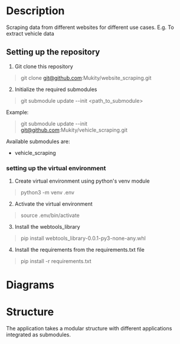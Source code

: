 # Description
Scraping data from different websites for different use cases. E.g. To extract vehicle data

## Setting up the repository
1. Git clone this repository
> git clone git@github.com:Mukity/website_scraping.git

2. Initialize the required submodules
> git submodule update --init <path_to_submodule>

Example:
>git submodule update --init git@github.com:Mukity/vehicle_scraping.git

Available submodules are:
- vehicle_scraping

### setting up the virtual environment
1. Create virtual environment using python's venv module 

> python3 -m venv .env

2. Activate the virtual environment

> source .env/bin/activate

3. Install the webtools_library

> pip install webtools_library-0.0.1-py3-none-any.whl

4. Install the requirements from the requirements.txt file

> pip install -r requirements.txt

# Diagrams


# Structure
The application takes a modular structure with different applications integrated as submodules.
